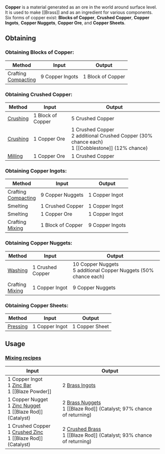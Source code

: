 **Copper** is a material generated as an ore in the world around surface level. It is used to make [[Brass]] and as an ingredient for various components. Six forms of copper exist: **Blocks of Copper**, **Crushed Copper**, **Copper Ingots**, **Copper Nuggets**, **Copper Ore**, and **Copper Sheets**.

## Obtaining
### Obtaining Blocks of Copper:
| Method | Input | Output |
| ------------- | ------------- | ------------- |
| Crafting <br> [Compacting](Mechanical-Press) | 9 Copper Ingots | 1 Block of Copper |

### Obtaining Crushed Copper:
| Method | Input | Output |
| ------------- | ------------- | ------------- |
| [Crushing](Crushing-Wheels) | 1 Block of Copper | 5 Crushed Copper |
| [Crushing](Crushing-Wheels) | 1 Copper Ore | 1 Crushed Copper <br> 2 additional Crushed Copper (30% chance each) <br> 1 [[Cobblestone]] (12% chance) |
| [Milling](Millstone) | 1 Copper Ore | 1 Crushed Copper |

### Obtaining Copper Ingots:
| Method | Input | Output |
| ------------- | ------------- | ------------- |
| Crafting <br> [Compacting](Mechanical-Press) | 9 Copper Nuggets | 1 Copper Ingot |
| Smelting | 1 Crushed Copper | 1 Copper Ingot |
| Smelting | 1 Copper Ore | 1 Copper Ingot |
| Crafting <br> [Mixing](Mechanical-Mixer) | 1 Block of Copper | 9 Copper Ingots |

### Obtaining Copper Nuggets:
| Method | Input | Output |
| ------------- | ------------- | ------------- |
| [Washing](Encased-Fan) | 1 Crushed Copper | 10 Copper Nuggets <br> 5 additional Copper Nuggets (50% chance each) |
| Crafting <br> [Mixing](Mechanical-Mixer) | 1 Copper Ingot | 9 Copper Nuggets |

### Obtaining Copper Sheets:
| Method | Input | Output |
| ------------- | ------------- | ------------- |
| [Pressing](Mechanical-Press) | 1 Copper Ingot | 1 Copper Sheet |

## Usage
### [Mixing recipes](Mechanical-Mixer)
| Input  | Output |
| ------------- | ------------- |
| 1 Copper Ingot <br> 1 [Zinc Bar](Zinc) <br> 1 [[Blaze Powder]] | 2 [Brass Ingots](Brass) |
| 1 Copper Nugget <br> 1 [Zinc Nugget](Zinc) <br> 1 [[Blaze Rod]] (Catalyst) | 2 [Brass Nuggets](Brass) <br> 1 [[Blaze Rod]] (Catalyst; 97% chance of returning) |
| 1 Crushed Copper <br> 1 [Crushed Zinc](Zinc) <br> 1 [[Blaze Rod]] (Catalyst) | 2 [Crushed Brass](Brass) <br> 1 [[Blaze Rod]] (Catalyst; 93% chance of returning) |